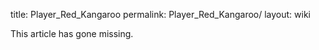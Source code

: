 title: Player_Red_Kangaroo
permalink: Player_Red_Kangaroo/
layout: wiki

This article has gone missing.

